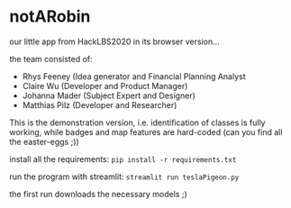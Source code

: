 # notARobin
our little app from HackLBS2020 in its browser version...

the team consisted of:
- Rhys Feeney (Idea generator and Financial Planning Analyst
- Claire Wu (Developer and Product Manager)
- Johanna Mader (Subject Expert and Designer)
- Matthias Pilz (Developer and Researcher)

This is the demonstration version, i.e. identification of classes is fully working, while badges and map features are hard-coded (can you find all the easter-eggs ;))

install all the requirements: 
`pip install -r requirements.txt`

run the program with streamlit:
`streamlit run teslaPigeon.py`

the first run downloads the necessary models ;)
